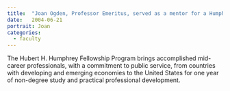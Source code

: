 ```yaml
---
title:  "Joan Ogden, Professor Emeritus, served as a mentor for a Humphrey Fellows."
date:   2004-06-21
portrait: Joan
categories:
  - faculty
---
```


 The Hubert H. Humphrey Fellowship Program brings accomplished mid-career professionals, with a commitment to public service, from countries with developing and emerging economies to the United States for one year of non-degree study and practical professional development.
